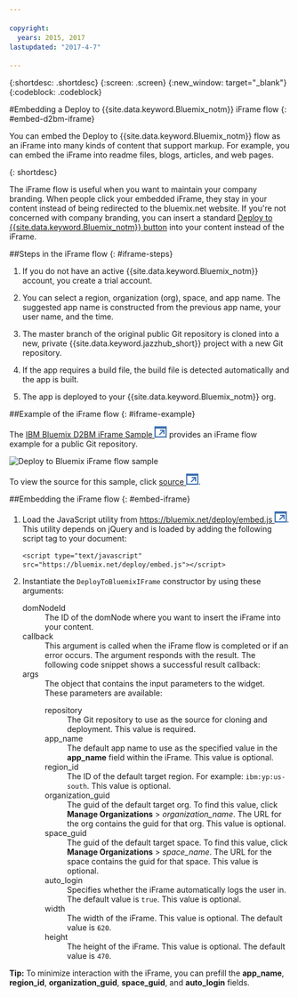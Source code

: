```yaml
---

copyright:
  years: 2015, 2017
lastupdated: "2017-4-7"

---
```


{:shortdesc: .shortdesc}
{:screen: .screen}
{:new_window: target="_blank"}
{:codeblock: .codeblock}

#Embedding a Deploy to {{site.data.keyword.Bluemix_notm}} iFrame flow
{: #embed-d2bm-iframe}


You can embed the Deploy to {{site.data.keyword.Bluemix_notm}} flow as an iFrame into many kinds of content that support markup. For example, you can embed the iFrame into readme files, blogs, articles, and web pages.

{: shortdesc}

The iFrame flow is useful when you want to maintain your company branding. When people click your embedded iFrame, they stay in your content instead of being redirected to the bluemix.net website. If you're not concerned with company branding, you can insert a standard [Deploy to {{site.data.keyword.Bluemix_notm}} button](/docs/develop/deploy_button.html) into your content instead of the iFrame.

##Steps in the iFrame flow {: #iframe-steps}

1. If you do not have an active {{site.data.keyword.Bluemix_notm}} account, you create a trial account.

2. You can select a region, organization (org), space, and app name. The suggested app name is constructed from the previous app name, your user name, and the time.

3. The master branch of the original public Git repository is cloned into a new, private {{site.data.keyword.jazzhub_short}} project with a new Git repository.

4. If the app requires a build file, the build file is detected automatically and the app is built.

5. The app is deployed to your {{site.data.keyword.Bluemix_notm}} org.

##Example of the iFrame flow {: #iframe-example}

<p>
The <a class="xref" href="http://d2bm-iframe-sample.ng.bluemix.net/" target="_blank" title="(Opens in a new tab or window)">IBM
Bluemix D2BM iFrame Sample <img class="image" src="../icons/launch-glyph.svg" alt="External link icon"/></a> provides an iFrame flow example for a public Git repository.<div class="image"><img class="image" src="images/d2bm_iframe_sample2.png" alt="Deploy to Bluemix iFrame flow sample" /></div>
</p>

<p>
To view the source for this sample, click <a class="xref" href="https://hub.jazz.net/project/idsorg/d2bm-iframe-sample/overview" target="_blank" title="(Opens in a new tab or window)">source <img class="image" src="../icons/launch-glyph.svg" alt="External link icon"/></a>.
</p>

##Embedding the iFrame flow {: #embed-iframe}  

<ol>
<li>Load the JavaScript utility from <a class="xref" href="https://bluemix.net/deploy/embed.js" target="_blank" title="(Opens in a new tab or window)">https://bluemix.net/deploy/embed.js <img class="image" src="../icons/launch-glyph.svg" alt="External link icon"/></a>. This utility depends on jQuery and is loaded by adding the following script tag to your document:
<pre class="pre">
<code>&lt;script type="text/javascript" src="https://bluemix.net/deploy/embed.js"&gt;&lt;/script&gt;</code>
</pre>
</li>
<li> Instantiate the <code>DeployToBluemixIFrame</code> constructor by using these arguments:

<dl class="parml">
<dt class="pt dlterm">domNodeId</dt>
<dd class="pd">The ID of the domNode where you want to insert the iFrame into your content.</dd>

<dt class="pt dlterm">callback</dt>
<dd class="pd">This argument is called when the iFrame flow is completed or if an error occurs. The argument responds with the result. The following code snippet shows a successful result callback:</dd>

<dt class="pt dlterm">args</dt>
<dd class="pd">The object that contains the input parameters to the widget. These parameters are available:

<dl class="parml">

<dt class="pt dlterm">repository</dt>
<dd class="pd">The Git repository to use as the source for cloning and deployment. This value is required.</dd>

<dt class="pt dlterm">app_name</dt>
<dd class="pd">The default app name to use as the specified value in the <strong>app_name</strong> field within the iFrame. This value is optional.</dd>


<dt class="pt dlterm">region_id</dt>
<dd class="pd">The ID of the default target region. For example: <code>ibm:yp:us-south</code>. This value is optional.</dd>

<dt class="pt dlterm">organization_guid</dt>
<dd class="pd">The guid of the default target org. To find this value, click <strong>Manage Organizations</strong> > <i>organization_name</i>. The URL for the org contains the guid for that org. This value is optional.</dd>

<dt class="pt dlterm">space_guid</dt>
<dd class="pd">The guid of the default target space. To find this value, click <strong>Manage Organizations</strong> > <i>space_name</i>. The URL for the space contains the guid for that space. This value is optional.</dd>

<dt class="pt dlterm">auto_login</dt>
<dd class="pd">Specifies whether the iFrame automatically logs the user in. The default value is <code>true</code>. This value is optional.</dd>

<dt class="pt dlterm">width</dt>
<dd class="pd">The width of the iFrame. This value is optional. The default value is <code>620</code>.</dd>

<dt class="pt dlterm">height</dt>
<dd class="pd">The height of the iFrame. This value is optional. The default value is <code>470</code>.</dd>
</dl>

</dd>
</dl>
</li>
</ol>  

**Tip:** To minimize interaction with the iFrame, you can prefill the **app_name**, **region_id**, **organization_guid**, **space_guid**, and **auto_login** fields.
